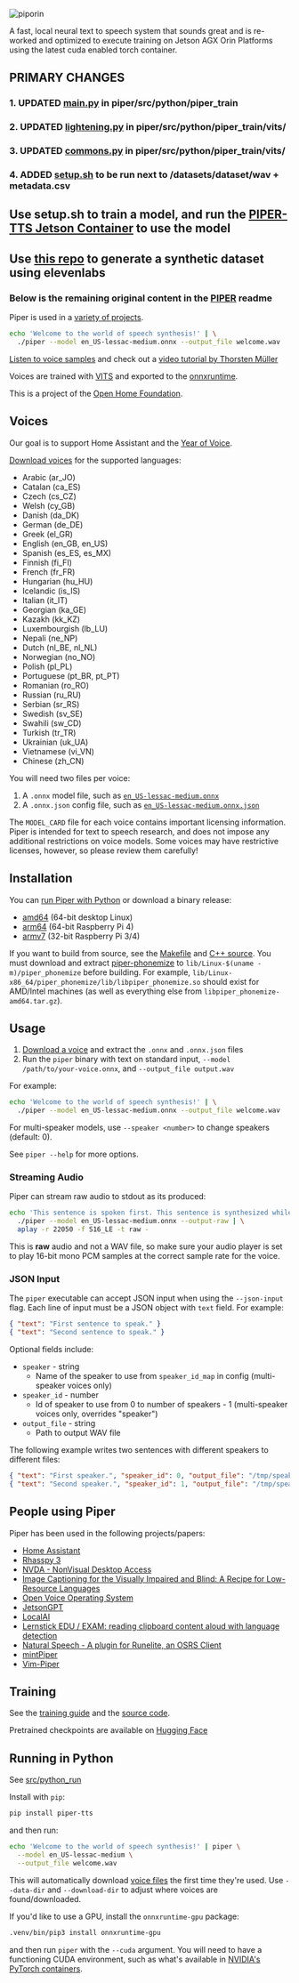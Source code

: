 ![piporin](https://github.com/user-attachments/assets/693ea0aa-44d3-42a0-b4b4-95ec37af8879)

A fast, local neural text to speech system that sounds great and is re-worked and optimized to execute training on Jetson AGX Orin Platforms using the latest cuda enabled torch container.

## PRIMARY CHANGES
### 1. UPDATED [__main__.py](https://github.com/robit-man/piper-train-jetson/blob/master/src/python/piper_train/__main__.py) in piper/src/python/piper_train
### 2. UPDATED [lightening.py](https://github.com/robit-man/piper-train-jetson/blob/master/src/python/piper_train/vits/lightning.py) in piper/src/python/piper_train/vits/
### 3. UPDATED [commons.py](https://github.com/robit-man/piper-train-jetson/blob/master/src/python/piper_train/vits/commons.py) in piper/src/python/piper_train/vits/
### 4. ADDED [setup.sh](https://github.com/robit-man/piper-train-jetson/blob/master/setup.sh) to be run next to /datasets/dataset/wav + metadata.csv

## Use setup.sh to train a model, and run the [PIPER-TTS Jetson Container](https://github.com/dusty-nv/jetson-containers/tree/master/packages/speech/piper-tts) to use the model

## Use [this repo](https://github.com/robit-man/synthetic_speech_dataset_generator) to generate a synthetic dataset using elevenlabs

### Below is the remaining original content in the [PIPER](https://github.com/rhasspy/piper/tree/master) readme

Piper is used in a [variety of projects](#people-using-piper).

``` sh
echo 'Welcome to the world of speech synthesis!' | \
  ./piper --model en_US-lessac-medium.onnx --output_file welcome.wav
```

[Listen to voice samples](https://rhasspy.github.io/piper-samples) and check out a [video tutorial by Thorsten Müller](https://youtu.be/rjq5eZoWWSo)

Voices are trained with [VITS](https://github.com/jaywalnut310/vits/) and exported to the [onnxruntime](https://onnxruntime.ai/).

This is a project of the [Open Home Foundation](https://www.openhomefoundation.org/).

## Voices

Our goal is to support Home Assistant and the [Year of Voice](https://www.home-assistant.io/blog/2022/12/20/year-of-voice/).

[Download voices](VOICES.md) for the supported languages:

* Arabic (ar_JO)
* Catalan (ca_ES)
* Czech (cs_CZ)
* Welsh (cy_GB)
* Danish (da_DK)
* German (de_DE)
* Greek (el_GR)
* English (en_GB, en_US)
* Spanish (es_ES, es_MX)
* Finnish (fi_FI)
* French (fr_FR)
* Hungarian (hu_HU)
* Icelandic (is_IS)
* Italian (it_IT)
* Georgian (ka_GE)
* Kazakh (kk_KZ)
* Luxembourgish (lb_LU)
* Nepali (ne_NP)
* Dutch (nl_BE, nl_NL)
* Norwegian (no_NO)
* Polish (pl_PL)
* Portuguese (pt_BR, pt_PT)
* Romanian (ro_RO)
* Russian (ru_RU)
* Serbian (sr_RS)
* Swedish (sv_SE)
* Swahili (sw_CD)
* Turkish (tr_TR)
* Ukrainian (uk_UA)
* Vietnamese (vi_VN)
* Chinese (zh_CN)

You will need two files per voice:

1. A `.onnx` model file, such as [`en_US-lessac-medium.onnx`](https://huggingface.co/rhasspy/piper-voices/resolve/v1.0.0/en/en_US/lessac/medium/en_US-lessac-medium.onnx)
2. A `.onnx.json` config file, such as [`en_US-lessac-medium.onnx.json`](https://huggingface.co/rhasspy/piper-voices/resolve/v1.0.0/en/en_US/lessac/medium/en_US-lessac-medium.onnx.json)

The `MODEL_CARD` file for each voice contains important licensing information. Piper is intended for text to speech research, and does not impose any additional restrictions on voice models. Some voices may have restrictive licenses, however, so please review them carefully!


## Installation

You can [run Piper with Python](#running-in-python) or download a binary release:

* [amd64](https://github.com/rhasspy/piper/releases/download/v1.2.0/piper_amd64.tar.gz) (64-bit desktop Linux)
* [arm64](https://github.com/rhasspy/piper/releases/download/v1.2.0/piper_arm64.tar.gz) (64-bit Raspberry Pi 4)
* [armv7](https://github.com/rhasspy/piper/releases/download/v1.2.0/piper_armv7.tar.gz) (32-bit Raspberry Pi 3/4)

If you want to build from source, see the [Makefile](Makefile) and [C++ source](src/cpp).
You must download and extract [piper-phonemize](https://github.com/rhasspy/piper-phonemize) to `lib/Linux-$(uname -m)/piper_phonemize` before building.
For example, `lib/Linux-x86_64/piper_phonemize/lib/libpiper_phonemize.so` should exist for AMD/Intel machines (as well as everything else from `libpiper_phonemize-amd64.tar.gz`).


## Usage

1. [Download a voice](#voices) and extract the `.onnx` and `.onnx.json` files
2. Run the `piper` binary with text on standard input, `--model /path/to/your-voice.onnx`, and `--output_file output.wav`

For example:

``` sh
echo 'Welcome to the world of speech synthesis!' | \
  ./piper --model en_US-lessac-medium.onnx --output_file welcome.wav
```

For multi-speaker models, use `--speaker <number>` to change speakers (default: 0).

See `piper --help` for more options.

### Streaming Audio

Piper can stream raw audio to stdout as its produced:

``` sh
echo 'This sentence is spoken first. This sentence is synthesized while the first sentence is spoken.' | \
  ./piper --model en_US-lessac-medium.onnx --output-raw | \
  aplay -r 22050 -f S16_LE -t raw -
```

This is **raw** audio and not a WAV file, so make sure your audio player is set to play 16-bit mono PCM samples at the correct sample rate for the voice.

### JSON Input

The `piper` executable can accept JSON input when using the `--json-input` flag. Each line of input must be a JSON object with `text` field. For example:

``` json
{ "text": "First sentence to speak." }
{ "text": "Second sentence to speak." }
```

Optional fields include:

* `speaker` - string
    * Name of the speaker to use from `speaker_id_map` in config (multi-speaker voices only)
* `speaker_id` - number
    * Id of speaker to use from 0 to number of speakers - 1 (multi-speaker voices only, overrides "speaker")
* `output_file` - string
    * Path to output WAV file
    
The following example writes two sentences with different speakers to different files:

``` json
{ "text": "First speaker.", "speaker_id": 0, "output_file": "/tmp/speaker_0.wav" }
{ "text": "Second speaker.", "speaker_id": 1, "output_file": "/tmp/speaker_1.wav" }
```


## People using Piper

Piper has been used in the following projects/papers:

* [Home Assistant](https://github.com/home-assistant/addons/blob/master/piper/README.md)
* [Rhasspy 3](https://github.com/rhasspy/rhasspy3/)
* [NVDA - NonVisual Desktop Access](https://www.nvaccess.org/post/in-process-8th-may-2023/#voices)
* [Image Captioning for the Visually Impaired and Blind: A Recipe for Low-Resource Languages](https://www.techrxiv.org/articles/preprint/Image_Captioning_for_the_Visually_Impaired_and_Blind_A_Recipe_for_Low-Resource_Languages/22133894)
* [Open Voice Operating System](https://github.com/OpenVoiceOS/ovos-tts-plugin-piper)
* [JetsonGPT](https://github.com/shahizat/jetsonGPT)
* [LocalAI](https://github.com/go-skynet/LocalAI)
* [Lernstick EDU / EXAM: reading clipboard content aloud with language detection](https://lernstick.ch/)
* [Natural Speech - A plugin for Runelite, an OSRS Client](https://github.com/phyce/rl-natural-speech)
* [mintPiper](https://github.com/evuraan/mintPiper)
* [Vim-Piper](https://github.com/wolandark/vim-piper)

## Training

See the [training guide](TRAINING.md) and the [source code](src/python).

Pretrained checkpoints are available on [Hugging Face](https://huggingface.co/datasets/rhasspy/piper-checkpoints/tree/main)


## Running in Python

See [src/python_run](src/python_run)

Install with `pip`:

``` sh
pip install piper-tts
```

and then run:

``` sh
echo 'Welcome to the world of speech synthesis!' | piper \
  --model en_US-lessac-medium \
  --output_file welcome.wav
```

This will automatically download [voice files](https://huggingface.co/rhasspy/piper-voices/tree/v1.0.0) the first time they're used. Use `--data-dir` and `--download-dir` to adjust where voices are found/downloaded.

If you'd like to use a GPU, install the `onnxruntime-gpu` package:


``` sh
.venv/bin/pip3 install onnxruntime-gpu
```

and then run `piper` with the `--cuda` argument. You will need to have a functioning CUDA environment, such as what's available in [NVIDIA's PyTorch containers](https://catalog.ngc.nvidia.com/orgs/nvidia/containers/pytorch).

